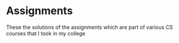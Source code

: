 # Assignments
These the solutions of the assignments which are part of various CS courses that I took in my college
